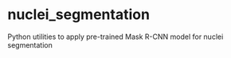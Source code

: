 # nuclei_segmentation
Python utilities to apply pre-trained Mask R-CNN model for nuclei segmentation
